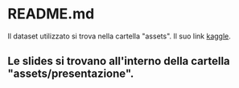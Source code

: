 # README.md
Il dataset utilizzato si trova nella cartella "assets". Il suo link [kaggle](https://www.kaggle.com/datasets/atharvasoundankar/global-cybersecurity-threats-2015-2024?resource=download).

Le slides si trovano all'interno della cartella "assets/presentazione".
---
